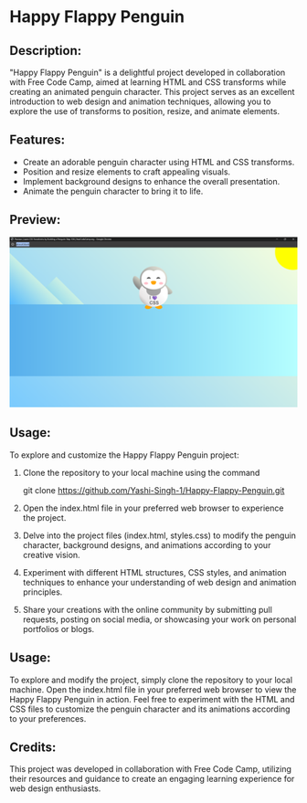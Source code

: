 <h1> Happy Flappy Penguin </h1>

<h2> Description: </h2>

"Happy Flappy Penguin" is a delightful project developed in collaboration with Free Code Camp, aimed at learning HTML and CSS transforms while creating an animated penguin character. This project serves as an excellent introduction to web design and animation techniques, allowing you to explore the use of transforms to position, resize, and animate elements.

<h2> Features: </h2>

- Create an adorable penguin character using HTML and CSS transforms.
- Position and resize elements to craft appealing visuals.
- Implement background designs to enhance the overall presentation.
- Animate the penguin character to bring it to life.

<h2>Preview:</h2>

![Happy Flappy Penguin Preview](Preview.png)

<h2> Usage: </h2>

To explore and customize the Happy Flappy Penguin project:

1. Clone the repository to your local machine using the command

    git clone https://github.com/Yashi-Singh-1/Happy-Flappy-Penguin.git
   
2. Open the index.html file in your preferred web browser to experience the project.
3. Delve into the project files (index.html, styles.css) to modify the penguin character, background designs, and animations according to your creative vision.
4. Experiment with different HTML structures, CSS styles, and animation techniques to enhance your understanding of web design and animation principles.
5. Share your creations with the online community by submitting pull requests, posting on social media, or showcasing your work on personal portfolios or blogs.

<h2> Usage: </h2>

To explore and modify the project, simply clone the repository to your local machine. Open the index.html file in your preferred web browser to view the Happy Flappy Penguin in action. Feel free to experiment with the HTML and CSS files to customize the penguin character and its animations according to your preferences.

<h2> Credits: </h2>

This project was developed in collaboration with Free Code Camp, utilizing their resources and guidance to create an engaging learning experience for web design enthusiasts.
